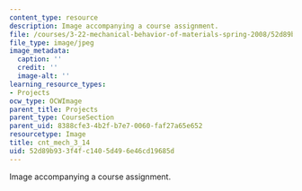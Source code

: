 ```yaml
---
content_type: resource
description: Image accompanying a course assignment.
file: /courses/3-22-mechanical-behavior-of-materials-spring-2008/52d89b933f4fc1405d496e46cd19685d_cnt_mech_3_14.jpg
file_type: image/jpeg
image_metadata:
  caption: ''
  credit: ''
  image-alt: ''
learning_resource_types:
- Projects
ocw_type: OCWImage
parent_title: Projects
parent_type: CourseSection
parent_uid: 8388cfe3-4b2f-b7e7-0060-faf27a65e652
resourcetype: Image
title: cnt_mech_3_14
uid: 52d89b93-3f4f-c140-5d49-6e46cd19685d
---
```

Image accompanying a course assignment.

